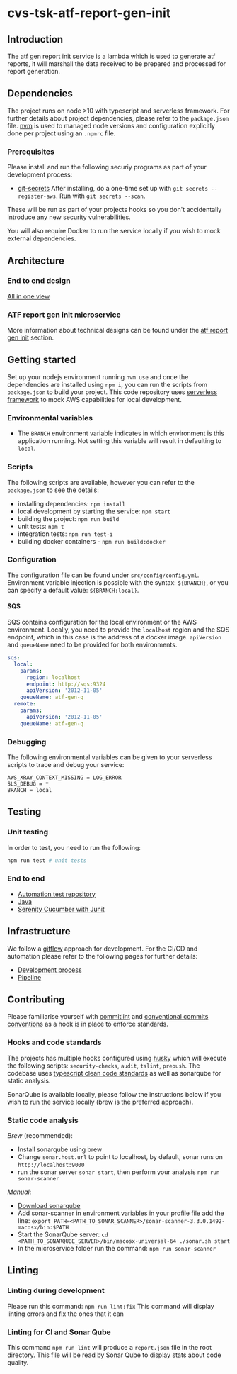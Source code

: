 # cvs-tsk-atf-report-gen-init

## Introduction

The atf gen report init service is a lambda which is used to generate atf reports, it will marshall the data received to be prepared and processed for report generation.

## Dependencies

The project runs on node >10 with typescript and serverless framework. For further details about project dependencies, please refer to the `package.json` file.
[nvm](https://github.com/nvm-sh/nvm/blob/master/README.md) is used to managed node versions and configuration explicitly done per project using an `.npmrc` file.

### Prerequisites

Please install and run the following securiy programs as part of your development process:

- [git-secrets](https://github.com/awslabs/git-secrets)
  After installing, do a one-time set up with `git secrets --register-aws`. Run with `git secrets --scan`.

These will be run as part of your projects hooks so you don't accidentally introduce any new security vulnerabilities.

You will also require Docker to run the service locally if you wish to mock external dependencies.

## Architecture

### End to end design

[All in one view](https://wiki.dvsacloud.uk/pages/viewpage.action?pageId=79254695)

### ATF report gen init microservice

More information about technical designs can be found under the [atf report gen init](https://wiki.dvsacloud.uk/display/HVT/Certificate+Generation+Design) section.

## Getting started

Set up your nodejs environment running `nvm use` and once the dependencies are installed using `npm i`, you can run the scripts from `package.json` to build your project.
This code repository uses [serverless framework](https://www.serverless.com/framework/docs/) to mock AWS capabilities for local development.

### Environmental variables

- The `BRANCH` environment variable indicates in which environment is this application running. Not setting this variable will result in defaulting to `local`.

### Scripts

The following scripts are available, however you can refer to the `package.json` to see the details:

- installing dependencies: `npm install`
- local development by starting the service: `npm start`
- building the project: `npm run build`
- unit tests: `npm t`
- integration tests: `npm run test-i`
- building docker containers - `npm run build:docker`

### Configuration

The configuration file can be found under `src/config/config.yml`.
Environment variable injection is possible with the syntax:
`${BRANCH}`, or you can specify a default value: `${BRANCH:local}`.

#### SQS

SQS contains configuration for the local environment or the AWS environment. Locally, you need to provide the `localhost` region and the SQS endpoint, which in this case is the address of a docker image. `apiVersion` and `queueName` need to be provided for both environments.

```yml
sqs:
  local:
    params:
      region: localhost
      endpoint: http://sqs:9324
      apiVersion: '2012-11-05'
    queueName: atf-gen-q
  remote:
    params:
      apiVersion: '2012-11-05'
    queueName: atf-gen-q
```

### Debugging

The following environmental variables can be given to your serverless scripts to trace and debug your service:

```shell
AWS_XRAY_CONTEXT_MISSING = LOG_ERROR
SLS_DEBUG = *
BRANCH = local
```

## Testing

### Unit testing

In order to test, you need to run the following:

```sh
npm run test # unit tests
```

### End to end

- [Automation test repository](https://github.com/dvsa/cvs-auto-svc)
- [Java](https://docs.oracle.com/en/java/javase/11/)
- [Serenity Cucumber with Junit](https://serenity-bdd.github.io/theserenitybook/latest/junit-basic.html)

## Infrastructure

We follow a [gitflow](https://www.atlassian.com/git/tutorials/comparing-workflows/gitflow-workflow) approach for development.
For the CI/CD and automation please refer to the following pages for further details:

- [Development process](https://wiki.dvsacloud.uk/display/HVT/CVS+Pipeline+Infrastructure)
- [Pipeline](https://wiki.dvsacloud.uk/pages/viewpage.action?pageId=36870584)

## Contributing

Please familiarise yourself with [commitlint](https://commitlint.js.org/#/) and [conventional commits conventions](https://www.conventionalcommits.org/en/v1.0.0-beta.2/) as a hook is in place to enforce standards.

### Hooks and code standards

The projects has multiple hooks configured using [husky](https://github.com/typicode/husky#readme) which will execute the following scripts: `security-checks`, `audit`, `tslint`, `prepush`.
The codebase uses [typescript clean code standards](https://github.com/labs42io/clean-code-typescript) as well as sonarqube for static analysis.

SonarQube is available locally, please follow the instructions below if you wish to run the service locally (brew is the preferred approach).

### Static code analysis

_Brew_ (recommended):

- Install sonarqube using brew
- Change `sonar.host.url` to point to localhost, by default, sonar runs on `http://localhost:9000`
- run the sonar server `sonar start`, then perform your analysis `npm run sonar-scanner`

_Manual_:

- [Download sonarqube](https://www.sonarqube.org/downloads/)
- Add sonar-scanner in environment variables in your profile file add the line: `export PATH=<PATH_TO_SONAR_SCANNER>/sonar-scanner-3.3.0.1492-macosx/bin:$PATH`
- Start the SonarQube server: `cd <PATH_TO_SONARQUBE_SERVER>/bin/macosx-universal-64 ./sonar.sh start`
- In the microservice folder run the command: `npm run sonar-scanner`

## Linting

### Linting during development

Please run this command: `npm run lint:fix`
This command will display linting errors and fix the ones that it can

### Linting for CI and Sonar Qube

This command `npm run lint` will produce a `report.json` file in the root directory. This file will be read by Sonar Qube to display stats about code quality.
